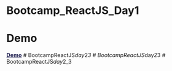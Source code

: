 # Bootcamp_ReactJS_Day1

# Demo

<a href="https://bootcamp-react-js-day1.vercel.app/" target="_blank" style="font-weight:700; color:#19194b">Demo</a>
#   B o o t c a m p R e a c t J S _ d a y _ 2 _ 3  
 #   B o o t c a m p R e a c t J S _ d a y _ 2 _ 3  
 #   B o o t c a m p R e a c t J S _ d a y _ 2 _ 3  
 